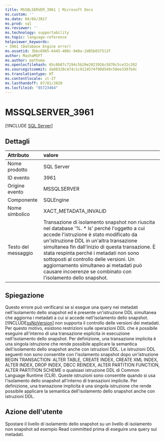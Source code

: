 ```yaml
---
title: MSSQLSERVER_3961 | Microsoft Docs
ms.custom: ''
ms.date: 04/04/2017
ms.prod: sql
ms.reviewer: ''
ms.technology: supportability
ms.topic: language-reference
helpviewer_keywords:
- 3961 (Database Engine error)
ms.assetid: 3bbc6965-6445-400c-940a-2d85b037513f
author: MashaMSFT
ms.author: mathoma
ms.openlocfilehash: 65c0b87c7194c5b20e2023926c5870c5ce32c392
ms.sourcegitcommit: da88320c474c1c9124574f90d549c50ee3387b4c
ms.translationtype: HT
ms.contentlocale: it-IT
ms.lasthandoff: 07/01/2020
ms.locfileid: "85723464"
---
```

# <a name="mssqlserver_3961"></a>MSSQLSERVER_3961
 [!INCLUDE [SQL Server](../../includes/applies-to-version/sqlserver.md)]
  
## <a name="details"></a>Dettagli  
  
| Attributo | valore |  
| :-------- | :---- |  
|Nome prodotto|SQL Server|  
|ID evento|3961|  
|Origine evento|MSSQLSERVER|  
|Componente|SQLEngine|  
|Nome simbolico|XACT_METADATA_INVALID|  
|Testo del messaggio|Transazione di isolamento snapshot non riuscita nel database '%. * ls' perché l'oggetto a cui accede l'istruzione è stato modificato da un'istruzione DDL in un'altra transazione simultanea fin dall'inizio di questa transazione.  È stata respinta perché i metadati non sono sottoposti al controllo delle versioni. Un aggiornamento simultaneo ai metadati può causare incoerenze se combinato con l'isolamento dello snapshot.|  
  
## <a name="explanation"></a>Spiegazione  
Questo errore può verificarsi se si esegue una query nei metadati nell'isolamento dello snapshot ed è presente un'istruzione DDL simultanea che aggiorna i metadati a cui si accede nell'isolamento dello snapshot. [!INCLUDE[ssNoVersion](../../includes/ssnoversion-md.md)] non supporta il controllo delle versioni dei metadati. Per questo motivo, esistono restrizioni sulle operazioni DDL che è possibile eseguire all'interno di una transazione esplicita in esecuzione nell'isolamento dello snapshot. Per definizione, una transazione implicita è una singola istruzione che rende possibile applicare la semantica dell'isolamento dello snapshot anche con istruzioni DDL. Le istruzioni DDL seguenti non sono consentite con l'isolamento snapshot dopo un'istruzione BEGIN TRANSACTION: ALTER TABLE, CREATE INDEX, CREATE XML INDEX, ALTER INDEX, DROP INDEX, DBCC REINDEX, ALTER PARTITION FUNCTION, ALTER PARTITION SCHEME o qualsiasi istruzione DDL di Common Language Runtime (CLR). Queste istruzioni sono consentite quando si usa l'isolamento dello snapshot all'interno di transazioni implicite. Per definizione, una transazione implicita è una singola istruzione che rende possibile applicare la semantica dell'isolamento dello snapshot anche con istruzioni DDL.  
  
## <a name="user-action"></a>Azione dell'utente  
Spostare il livello di isolamento dello snapshot su un livello di isolamento non snapshot ad esempio Read committed prima di eseguire una query sui metadati.  
  

